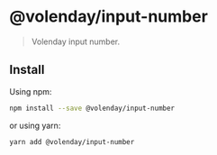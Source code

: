 # @volenday/input-number

> Volenday input number.

## Install

Using npm:

```sh
npm install --save @volenday/input-number
```

or using yarn:

```sh
yarn add @volenday/input-number
```
